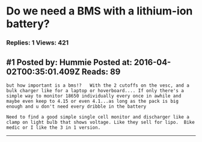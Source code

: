 # Do we need a BMS with a lithium-ion battery?

### Replies: 1 Views: 421

## \#1 Posted by: Hummie Posted at: 2016-04-02T00:35:01.409Z Reads: 89

```
but how important is a bms!?   With the 2 cutoffs on the vesc, and a bulk charger like for a laptop or hoverboard.... If only there's a simple way to monitor 18650 individually every once in awhile and maybe even keep to 4.15 or even 4.1...as long as the pack is big enough and u don't need every dribble in the battery

Need to find a good simple single cell monitor and discharger like a clamp on light bulb that shows voltage. Like they sell for lipo.  Bike medic or I like the 3 in 1 version.
```

---
